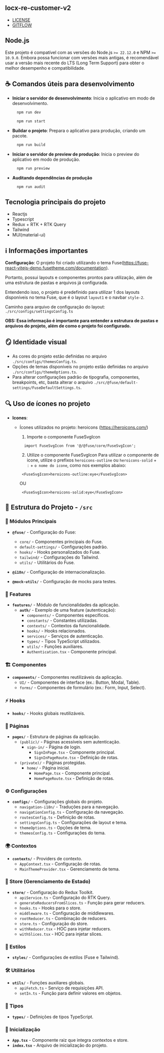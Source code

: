 ## locx-re-customer-v2

- [LICENSE](LICENSE)
- [GITFLOW](docs/gitflow.md)

## Node.js
Este projeto é compatível com as versões do Node.js `>= 22.12.0` e NPM `>= 10.9.0`. Embora possa funcionar com versões mais antigas, é recomendável usar a versão mais recente do LTS (Long Term Support) para obter o melhor desempenho e compatibilidade.

## ☕ Comandos úteis para desenvolvimento

- **Iniciar o servidor de desenvolvimento**: Inicia o aplicativo em modo de desenvolvimento.

  ```bash
    npm run dev
  ```
  ```bash 
    npm run start
  ```
- **Buildar o projeto**: Prepara o aplicativo para produção, criando um pacote.

  ```bash
    npm run build
  ```
- **Iniciar o servidor de preview de produção**: Inicia o preview do aplicativo em modo de produção.

  ```bash
    npm run preview
  ```
- **Auditando dependências de produção**

  ```bash
    npm run audit
  ```

## Tecnologia principais do projeto
  - Reactjs
  - Typescript
  - Redux + RTK + RTK Query
  - Tailwind
  - MUI(material-ui)

## :information_source: Informações importantes

**Configuração**: O projeto foi criado utilizando o tema Fuse(https://fuse-react-vitejs-demo.fusetheme.com/documentation).
  
Portanto, possui layouts e componentes prontos para utilização, além de uma estrutura de pastas e arquivos já configurada.

Entendendo isso, o projeto é predefinido para utilizar 1 dos layouts disponíveis no tema Fuse, que é o layout `layout1` e o navbar `style-2`.

Caminho para arquivo de configuração do layout: `./src/configs/settingsConfig.ts`

__OBS: Essa informação é importante para entender a estrutura de pastas e arquivos do projeto, além de como o projeto foi configurado.__

## :mirror: Identidade visual
- As cores do projeto estão definidas no arquivo `./src/configs/themesConfig.ts`.
- Opções de temas disponíveis no projeto estão definidas no arquivo `./src/configs/themeOptions.ts`.
- Para alterar configurações padrão de tipografia, componentes, breakpoints, etc, basta alterar o arquivo `./src/@fuse/default-settings/FuseDefaultSettings.ts`.

## :mag: Uso de ícones no projeto

- **Icones**:
  - Ícones utilizados no projeto: heroicons (https://heroicons.com/)  

    1. Importe o componente FuseSvgIcon
      ```tsx
        import FuseSvgIcon from '@/@fuse/core/FuseSvgIcon';
      ```
    2. Utilize o componente FuseSvgIcon
    Para utilizar o componente de icone, utilize o prefixos `heroicons-outline` ou `heroicons-solid` + `:` + `o nome do icone`, como nos exemplos abaixo:
      ```tsx
       <FuseSvgIcon>heroicons-outline:eye</FuseSvgIcon>
      ```
      OU
      ```tsx
       <FuseSvgIcon>heroicons-solid:eye</FuseSvgIcon>
      ```

## 📂 Estrutura do Projeto - `/src`

### 📌 Módulos Principais

- **`@fuse/`** - Configuração do Fuse:
  - `core/` - Componentes principais do Fuse.
  - `default-settings/` - Configurações padrão.
  - `hooks/` - Hooks personalizados do Fuse.
  - `tailwind/` - Configurações do Tailwind.
  - `utils/` - Utilitários do Fuse.

- **`@i18n/`** - Configuração de internacionalização.
- **`@mock-utils/`** - Configuração de mocks para testes.

### 🚀 Features

- **`features/`** - Módulo de funcionalidades da aplicação.
  - **`auth/`** - Exemplo de uma feature (autenticação):
    - `components/` - Componentes específicos.
    - `constants/` - Constantes utilizadas.
    - `contexts/` - Contextos da funcionalidade.
    - `hooks/` - Hooks relacionados.
    - `services/` - Serviços de autenticação.
    - `types/` - Tipos TypeScript utilizados.
    - `utils/` - Funções auxiliares.
    - `Authentication.tsx` - Componente principal.

### 🏗️ Componentes

- **`components/`** - Componentes reutilizáveis da aplicação.
  - `UI/` - Componentes de interface (ex.: Button, Modal, Table).
  - `forms/` - Componentes de formulário (ex.: Form, Input, Select).

### ⚡ Hooks

- **`hooks/`** - Hooks globais reutilizáveis.

### 📄 Páginas

- **`pages/`** - Estrutura de páginas da aplicação.
  - `(public)/` - Páginas acessíveis sem autenticação.
    - `sign-in/` - Página de login.
      - `SignInPage.tsx` - Componente principal.
      - `SignInPageRoute.tsx` - Definição de rotas.
  - `(private)/` - Páginas protegidas.
    - `home/` - Página inicial.
      - `HomePage.tsx` - Componente principal.
      - `HomePageRoute.tsx` - Definição de rotas.

### ⚙️ Configurações

- **`configs/`** - Configurações globais do projeto.
  - `navigation-i18n/` - Traduções para a navegação.
  - `navigationConfig.ts` - Configuração da navegação.
  - `routesConfig.ts` - Definição de rotas.
  - `settingsConfig.ts` - Configurações de layout e tema.
  - `themeOptions.ts` - Opções de tema.
  - `themesConfig.ts` - Configurações do tema.

### 🌍 Contextos

- **`contexts/`** - Providers de contexto.
  - `AppContext.tsx` - Configuração de rotas.
  - `MainThemeProvider.tsx` - Gerenciamento de tema.

### 🏪 Store (Gerenciamento de Estado)

- **`store/`** - Configuração do Redux Toolkit.
  - `apiService.ts` - Configuração do RTK Query.
  - `generateReducersFromSlices.ts` - Função para gerar reducers.
  - `hooks.ts` - Hooks para o store.
  - `middleware.ts` - Configuração de middlewares.
  - `rootReducer.ts` - Combinação de reducers.
  - `store.ts` - Configuração do store.
  - `withReducer.tsx` - HOC para injetar reducers.
  - `withSlices.tsx` - HOC para injetar slices.

### 🎨 Estilos

- **`styles/`** - Configurações de estilos (Fuse e Tailwind).

### 🛠️ Utilitários

- **`utils/`** - Funções auxiliares globais.
  - `apiFetch.ts` - Serviço de requisições API.
  - `setIn.ts` - Função para definir valores em objetos.

### 📌 Tipos

- **`types/`** - Definições de tipos TypeScript.

### 🏁 Inicialização

- **`App.tsx`** - Componente raiz que integra contextos e store.
- **`index.tsx`** - Arquivo de inicialização do projeto.

